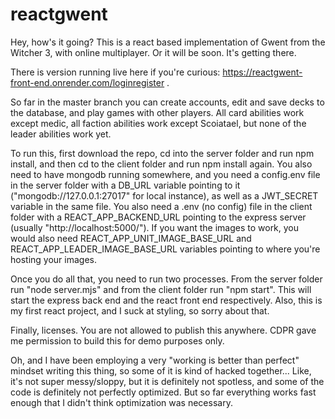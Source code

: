 # reactgwent
Hey, how's it going?
This is a react based implementation of Gwent from the Witcher 3, with online multiplayer. Or it will be soon. It's getting there.

There is version running live here if you're curious: https://reactgwent-front-end.onrender.com/loginregister .

So far in the master branch you can create accounts, edit and save decks to the database, and play games with other players. All card abilities work except medic, all faction abilities work except Scoiatael, but none of the leader abilities work yet.

To run this, first download the repo, cd into the server folder and run npm install, and then cd to the client folder and run npm install again.
You also need to have mongodb running somewhere, and you need a config.env file in the server folder with a DB_URL variable pointing to it ("mongodb://127.0.0.1:27017" for local instance),
as well as a JWT_SECRET variable in the same file.
You also need a .env (no config) file in the client folder with a REACT_APP_BACKEND_URL pointing to the express server (usually "http://localhost:5000/").
If you want the images to work, you would also need REACT_APP_UNIT_IMAGE_BASE_URL and REACT_APP_LEADER_IMAGE_BASE_URL variables pointing to where you're hosting your images.

Once you do all that, you need to run two processes. From the server folder run "node server.mjs" and from the client folder run "npm start".
This will start the express back end and the react front end respectively.
Also, this is my first react project, and I suck at styling, so sorry about that.

Finally, licenses. You are not allowed to publish this anywhere. CDPR gave me permission to build this for demo purposes only.

Oh, and I have been employing a very "working is better than perfect" mindset writing this thing, so some of it is kind of hacked together...
Like, it's not super messy/sloppy, but it is definitely not spotless, and some of the code is definitely not perfectly optimized.
But so far everything works fast enough that I didn't think optimization was necessary.
